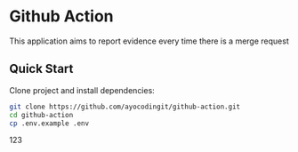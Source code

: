 # Github Action

This application aims to report evidence every time there is a merge request

## Quick Start

Clone project and install dependencies:
```bash
git clone https://github.com/ayocodingit/github-action.git
cd github-action
cp .env.example .env
```
123